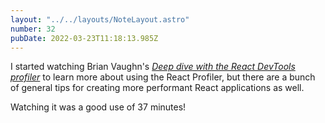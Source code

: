 ```yaml
---
layout: "../../layouts/NoteLayout.astro"
number: 32
pubDate: 2022-03-23T11:18:13.985Z
---
```


I started watching Brian Vaughn's [_Deep dive with the React DevTools profiler_](https://www.youtube.com/watch?v=nySib7ipZdk) to learn more about using the React Profiler, but there are a bunch of general tips for creating more performant React applications as well.

Watching it was a good use of 37 minutes!

